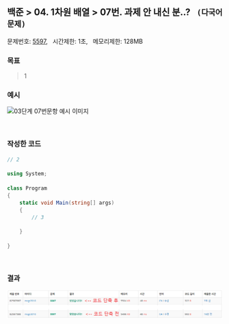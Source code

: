 
## 백준 > 04. 1차원 배열 > 07번. 과제 안 내신 분..?  &nbsp; `(다국어 문제)`    
문제번호: [5597](https://www.acmicpc.net/problem/5597), &nbsp; 시간제한: 1초, &nbsp; 메모리제한: 128MB

### 목표     
> 1    

### 예시
![03단계 07번문항 예시 이미지](00/Example_Image_07.png)

<br>

### 작성한 코드   

```cs
// 2

using System;

class Program
{
    static void Main(string[] args)
    {        
        // 3

    }
    
}
```

<br>

### 결과    

![03단계 07번문항 제출결과](00/result_07.png)